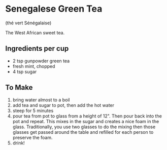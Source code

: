 Senegalese Green Tea
====================
(thé vert Sénégalaise)

The West African sweet tea.

Ingredients per cup
-------------------
 * 2 tsp gunpowder green tea
 * fresh mint, chopped
 * 4 tsp sugar

To Make
-------
1. bring water almost to a boil
2. add tea and sugar to pot, then add the hot water
3. steep for 5 minutes
4. pour tea from pot to glass from a height of 12".  Then pour back into the pot and repeat.  This mixes in the sugar and creates a nice foam in the glass.  Traditionally, you use two glasses to do the mixing then those glasses get passed around the table and refilled for each person to preserve the foam.
5. drink!